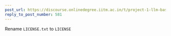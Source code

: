 ```yaml
---
post_url: https://discourse.onlinedegree.iitm.ac.in/t/project-1-llm-based-automation-agent-discussion-thread-tds-jan-2025/164277/585
reply_to_post_number: 581
---
```

Rename `LICENSE.txt` to `LICENSE`